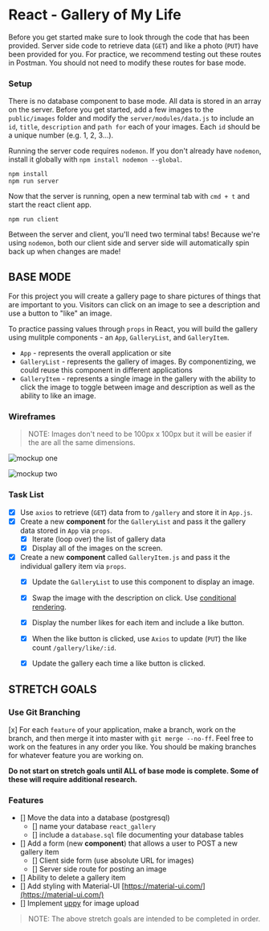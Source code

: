 # React - Gallery of My Life

Before you get started make sure to look through the code that has been provided. Server side code to retrieve data (`GET`) and like a photo (`PUT`) have been provided for you. For practice, we recommend testing out these routes in Postman. You should not need to modify these routes for base mode.

### Setup

There is no database component to base mode. All data is stored in an array on the server. Before you get started, add a few images to the `public/images` folder and modify the `server/modules/data.js` to include an `id`, `title`, `description` and `path for` each of your images. Each `id` should be a unique number (e.g. 1, 2, 3...).

Running the server code requires `nodemon`. If you don't already have `nodemon`, install it globally with `npm install nodemon --global`.

```
npm install
npm run server
```

Now that the server is running, open a new terminal tab with `cmd + t` and start the react client app.

```
npm run client
```

Between the server and client, you'll need two terminal tabs! Because we're using `nodemon`, both our client side and server side will automatically spin back up when changes are made!

## BASE MODE

For this project you will create a gallery page to share pictures of things that are important to you. Visitors can click on an image to see a description and use a button to "like" an image. 

To practice passing values through `props` in React, you will build the gallery using mulitple components - an `App`, `GalleryList`, and `GalleryItem`.

- `App` - represents the overall application or site 
- `GalleryList` - represents the gallery of images. By componentizing, we could reuse this component in different applications
- `GalleryItem` - represents a single image in the gallery with the ability to click the image to toggle between image and description as well as the ability to like an image.

### Wireframes

> NOTE: Images don't need to be 100px x 100px but it will be easier if the are all the same dimensions.

![mockup one](wireframes/first-mockup.png)

![mockup two](wireframes/second-mockup.png)

### Task List
- [x] Use `axios` to retrieve (`GET`) data from to `/gallery` and store it in `App.js`.
- [x] Create a new **component** for the `GalleryList` and pass it the gallery data stored in `App` via `props`.
    - [x] Iterate (loop over) the list of gallery data
    - [x] Display all of the images on the screen.
- [x] Create a new **component** called `GalleryItem.js` and pass it the individual gallery item via `props`. 
    - [x] Update the `GalleryList` to use this component to display an image.
    - [x] Swap the image with the description on click. Use [conditional rendering](https://reactjs.org/docs/conditional-rendering.html).
    - [x] Display the number likes for each item and include a like button.
    - [x] When the like button is clicked, use `Axios` to update (`PUT`) the like count `/gallery/like/:id`.
    - [x] Update the gallery each time a like button is clicked.



## STRETCH GOALS

### Use Git Branching

[x] For each `feature` of your application, make a branch, work on the branch, and then merge it into master with `git merge --no-ff`. Feel free to work on the features in any order you like. You should be making branches for whatever feature you are working on.

**Do not start on stretch goals until ALL of base mode is complete. Some of these will require additional research.**

### Features

- [] Move the data into a database (postgresql)
    - [] name your database `react_gallery`
    - [] include a `database.sql` file documenting your database tables
- [] Add a form (new **component**) that allows a user to POST a new gallery item
  - [] Client side form (use absolute URL for images)
  - [] Server side route for posting an image
- [] Ability to delete a gallery item
- [] Add styling with Material-UI [https://material-ui.com/](https://material-ui.com/)
- [] Implement [uppy](https://uppy.io/) for image upload 

> NOTE: The above stretch goals are intended to be completed in order.
